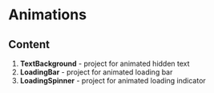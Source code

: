 # Animations

## Content

1. **TextBackground** - project for animated hidden text
2. **LoadingBar** - project for animated loading bar
3. **LoadingSpinner** - project for animated loading indicator
